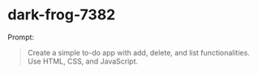 # dark-frog-7382

Prompt:
> Create a simple to-do app with add, delete, and list functionalities. Use HTML, CSS, and JavaScript.